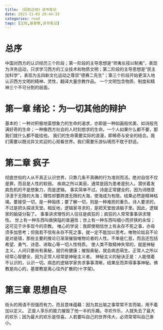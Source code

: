 ```yaml
---
title: 《回到正统》读书笔记
date: 2023-11-03 20:44:33
categories: read
tags: [正统,基督教,读书笔记]
---
```

# 总序
中国对西方的认识经历三个阶段；第一阶段的主导思想是“师夷长技以制夷”，表现为洋务运动，只求学习西方的工业技术和物质文明；第二阶段的主导思想是“民主加科学”，表现为五四新文化运动之尊崇“德赛二先生”；第三个阶段开始更深入地认识西方文明的精神、灵性，翻译大量宗教作品。
一个文明包含物质、制度和精神三个不可分割的层面。

# 第一章 绪论：为一切其他的辩护
基本的：一种对积极地富想象力的生命的渴求，亦即是一种如画般优美、如诗般充满好奇的生命；一种像西方社会的人时刻想求的生命。一个人如果什么都不要，那我们就什么都不能给他。
我们的生命需要实际的浪漫，即稀奇与安全的结合。我们需要以既诧异又欢迎的心观看世界。我们需要乐游仙境而不耽于舒适。

# 第二章 疯子
彻底世俗的人从不真正认识世界，只靠几条不真确的行为准则而活。绝对自信不仅是罪，而且是人性的软弱。
疾病之所以美丽，通常是因为患者是别人。潜伏着发疯危机的不是想象力，而是逻辑。
事实简单不过。诗是正常健全的，因为诗随意浮漾于无限的大海；理性却要跨渡无限的大海，使海成为有限。结果必然是精神枯竭。要接受一切，是一种锻炼；要了解一切，则是一种难担的重负。诗人要求的，不过是把头探进天堂。相反地，逻辑家寻求的，是把天堂放进脑子里。因此，逻辑家的脑袋分裂了。
事事讲求理性的人往往是疯狂的；疯狂的人常常事事讲求理性。
世上有一种东西叫做狭隘的普遍性；世上有一种东西叫细小而挤狭的永恒；这可见于许多现今的宗教。
唯心的学说：我即使相信世上有永存不死之事，亦毋须多加思考；但我若不信有永存不死之事，就一定不能加以思考。唯物论姑且不论是对是错，那些主要的推论已渐渐摧毁唯物论者的人性。不单是仁慈，而且还包括希望、勇气、诗意、进取心等一切人性特质。
使人类不致精神失常的，就是神秘主义。人间只要尚有奥秘，就仍有健康；摧毁奥秘，就会病态萌生。正常人之所以经常心智健全，因为正常人经常是神秘主义者。
神秘主义的秘诀正是：人能借着不认识的，认识一切。病态的逻辑学家务求事事清晰，结果反而弄得事事神秘。佛教是向心的，基督教是离心往外扩散的(十字架)。

# 第三章 思想自尽
街头的用语不但强而有力，而且意味蕴藉：因为其比喻之事常常不言而喻，用不着加以定义。
正是人享乐的能力摧毁了他一半的乐趣。寻欢作乐，人就失去了最大的欢乐；因为最大的欢乐是惊喜。人若要叫自己的世界伟大，必须常常叫自己渺小。
